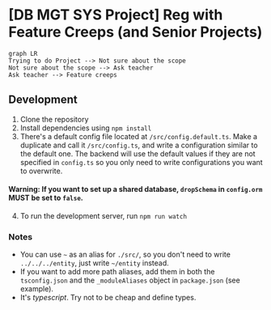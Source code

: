 # [DB MGT SYS Project] Reg with Feature Creeps (and Senior Projects)

```mermaid
graph LR
Trying to do Project --> Not sure about the scope
Not sure about the scope --> Ask teacher
Ask teacher --> Feature creeps
```

## Development

1. Clone the repository
2. Install dependencies using `npm install`
3. There's a default config file located at `/src/config.default.ts`. Make a duplicate and call it `/src/config.ts`, and write a configuration similar to the default one. The backend will use the default values if they are not specified in `config.ts` so you only need to write configurations you want to overwrite.
#### Warning: If you want to set up a shared database, `dropSchema` in `config.orm` **MUST** be set to `false`.
4. To run the development server, run `npm run watch`

### Notes

 - You can use `~` as an alias for `./src/`, so you don't need to write `../../../entity`, just write `~/entity` instead.
 - If you want to add more path aliases, add them in both the `tsconfig.json` and the `_moduleAliases` object in `package.json` (see example).
 - It's *typescript*. Try not to be cheap and define types.
